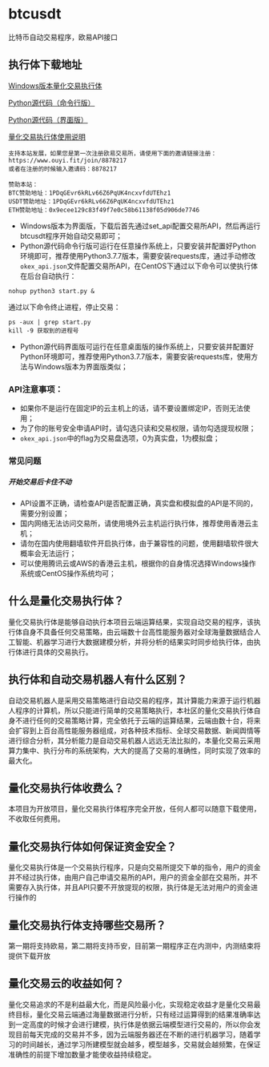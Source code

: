 # btcusdt
比特币自动交易程序，欧易API接口

## 执行体下载地址
[Windows版本量化交易执行体](http://img.btcusdt.org/tool/btcusdt_win.zip)

[Python源代码（命令行版）](http://img.btcusdt.org/tool/btcusdt_python.zip)

[Python源代码（界面版）](http://img.btcusdt.org/tool/btcusdt_python_ui.zip)

[量化交易执行体使用说明](https://www.btcusdt.org/d/522)

```
支持本站发展，如果您是第一次注册欧易交易所，请使用下面的邀请链接注册：
https://www.ouyi.fit/join/8878217
或者在注册的时候输入邀请码：8878217
```
```
赞助本站：
BTC赞助地址：1PDqGEvr6kRLv66Z6PqUK4ncxvfdUTEhz1
USDT赞助地址：1PDqGEvr6kRLv66Z6PqUK4ncxvfdUTEhz1
ETH赞助地址：0x9ecee129c83f49f7e0c58b61138f05d906de7746
```
- Windows版本为界面版，下载后首先通过set_api配置交易所API，然后再运行btcusdt程序开始自动交易即可；
- Python源代码命令行版可运行在任意操作系统上，只要安装并配置好Python环境即可，推荐使用Python3.7.7版本，需要安装requests库，通过手动修改`okex_api.json`文件配置交易所API，在CentOS下通过以下命令可以使执行体在后台自动执行：
```
nohup python3 start.py &
```
通过以下命令终止进程，停止交易：
```
ps -aux | grep start.py
kill -9 获取到的进程号
```
- Python源代码界面版可运行在任意桌面版的操作系统上，只要安装并配置好Python环境即可，推荐使用Python3.7.7版本，需要安装requests库，使用方法与Windows版本为界面版类似；

### API注意事项：

- 如果你不是运行在固定IP的云主机上的话，请不要设置绑定IP，否则无法使用；
- 为了你的账号安全申请API时，请勾选只读和交易权限，请勿勾选提现权限；
- `okex_api.json`中的flag为交易盘选项，0为真实盘，1为模拟盘；

### 常见问题
##### 开始交易后卡住不动

- API设置不正确，请检查API是否配置正确，真实盘和模拟盘的API是不同的，需要分别设置；
- 国内网络无法访问交易所，请使用境外云主机运行执行体，推荐使用香港云主机；
- 请勿在国内使用翻墙软件开启执行体，由于兼容性的问题，使用翻墙软件很大概率会无法运行；
- 可以使用腾讯云或AWS的香港云主机，根据你的自身情况选择Windows操作系统或CentOS操作系统均可；

## 什么是量化交易执行体？
量化交易执行体是能够自动执行本项目云端运算结果，实现自动交易的程序，该执行体自身不具备任何交易策略，由云端数十台高性能服务器对全球海量数据结合人工智能、机器学习进行大数据建模分析，并将分析的结果实时同步给执行体，由执行体进行具体的交易执行。

## 执行体和自动交易机器人有什么区别？
自动交易机器人是采用交易策略进行自动交易的程序，其计算能力来源于运行机器人程序的计算机，所以只能进行简单的交易策略执行，本社区的量化交易执行体自身不进行任何的交易策略计算，完全依托于云端的运算结果，云端由数十台，将来会扩容到上百台高性能服务器组成，对各种技术指标、全球交易数据、新闻舆情等进行综合分析，其分析能力是自动交易机器人远远无法比拟的，本量化交易云采用算力集中、执行分布的系统架构，大大的提高了交易的准确性，同时实现了效率的最大化。

## 量化交易执行体收费么？
本项目为开放项目，量化交易执行体程序完全开放，任何人都可以随意下载使用，不收取任何费用。

## 量化交易执行体如何保证资金安全？
量化交易执行体是一个交易执行程序，只是向交易所提交下单的指令，用户的资金并不经过执行体，由用户自己申请交易所的API，用户的资金全部在交易所，并不需要存入执行体，并且API只要不开放提现的权限，执行体是无法对用户的资金进行操作的

## 量化交易执行体支持哪些交易所？
第一期将支持欧易，第二期将支持币安，目前第一期程序正在内测中，内测结束将提供下载开放

## 量化交易云的收益如何？
量化交易追求的不是利益最大化，而是风险最小化，实现稳定收益才是量化交易最终目标，量化交易云端通过海量数据进行分析，只有经过运算得到的结果准确率达到一定高度的时候才会进行建模，执行体是依据云端模型进行交易的，所以你会发现目前每天完成的交易并不多，因为云端服务器还在不断的进行机器学习，随着学习的时间越长，通过学习所建模型就会越多，模型越多，交易就会越频繁，在保证准确性的前提下增加数量才能使收益持续稳定。

